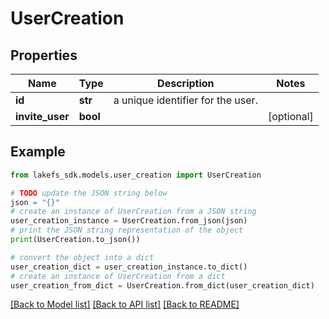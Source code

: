 # UserCreation


## Properties

Name | Type | Description | Notes
------------ | ------------- | ------------- | -------------
**id** | **str** | a unique identifier for the user. | 
**invite_user** | **bool** |  | [optional] 

## Example

```python
from lakefs_sdk.models.user_creation import UserCreation

# TODO update the JSON string below
json = "{}"
# create an instance of UserCreation from a JSON string
user_creation_instance = UserCreation.from_json(json)
# print the JSON string representation of the object
print(UserCreation.to_json())

# convert the object into a dict
user_creation_dict = user_creation_instance.to_dict()
# create an instance of UserCreation from a dict
user_creation_from_dict = UserCreation.from_dict(user_creation_dict)
```
[[Back to Model list]](../README.md#documentation-for-models) [[Back to API list]](../README.md#documentation-for-api-endpoints) [[Back to README]](../README.md)


